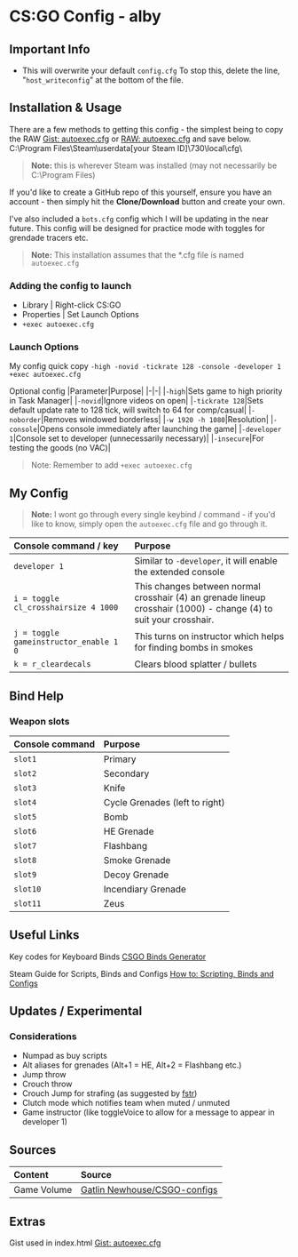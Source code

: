 

 <!-- What I need to add -- StackEdit to see how the README looks like -->
<!--  -->
 <!-- Screenshot/gif for "Easy method for finding this data" -->
 <!-- Contents table for README -->


# CS:GO Config - alby
<!-- Add issues etc. -->

## Important Info
- This will overwrite your default ```config.cfg```
To stop this, delete the line, "```host_writeconfig```" at the bottom of the file.

## Installation & Usage
There are a few methods to getting this config - the simplest being to copy the RAW
[Gist: autoexec.cfg] or [RAW: autoexec.cfg]
and save below.
C:\Program Files\Steam\userdata[your Steam ID]\730\local\cfg\
>**Note:** this is wherever Steam was installed (may not necessarily be C:\Program Files)

If you'd like to create a GitHub repo of this yourself, ensure you have an account - then simply hit the **Clone/Download** button and create your own.

I've also included a ```bots.cfg``` config which I will be updating in the near future.
This config will be designed for practice mode with toggles for grendade tracers etc.

>**Note:** This installation assumes that the *.cfg file is named ```autoexec.cfg```

### Adding the config to launch
- Library | Right-click CS:GO
- Properties | Set Launch Options
- ```+exec autoexec.cfg```


### Launch Options
My config quick copy
```-high -novid -tickrate 128 -console -developer 1 +exec autoexec.cfg```

Optional config
|Parameter|Purpose|
|-|-|
|```-high```|Sets game to high priority in Task Manager|
|```-novid```|Ignore videos on open|
|```-tickrate 128```|Sets default update rate to 128 tick, will switch to 64 for comp/casual|
|```-noborder```|Removes windowed borderless|
|```-w 1920 -h 1080```|Resolution|
|```-console```|Opens console immediately after launching the game|
|```-developer 1```|Console set to developer (unnecessarily necessary)|
|```-insecure```|For testing the goods (no VAC)|
>Note: Remember to add ```+exec autoexec.cfg```

## My Config
>**Note:**  I wont go through every single keybind / command - if you'd like to know, simply open the ```autoexec.cfg``` file and go through it.

|Console command / key| Purpose|
|:-|:-|
|```developer 1```|Similar to ```-developer```, it will enable the extended console|
|```i = toggle cl_crosshairsize 4 1000```|This changes between normal crosshair (4) an grenade lineup crosshair (1000) - change (4) to suit your crosshair.|
|```j = toggle gameinstructor_enable 1 0```|This turns on instructor which helps for finding bombs in smokes|
|```k = r_cleardecals```|Clears blood splatter / bullets|


## Bind Help
### Weapon slots
|Console command|Purpose|
|:-|:-|
|```slot1```|Primary|
|```slot2```|Secondary|
|```slot3```|Knife|
|```slot4```|Cycle Grenades (left to right)|
|```slot5```|Bomb|
|```slot6```|HE Grenade|
|```slot7```|Flashbang|
|```slot8```|Smoke Grenade|
|```slot9```|Decoy Grenade|
|```slot10```| Incendiary Grenade|
|```slot11```| Zeus|

<!--
### Ninja / Bomb Finder
```bind "key" "toggle gameinstructor_enable"```
```bindtoggle "key" "gameinstructor_enable 0 1"```
-->

## Useful Links
Key codes for Keyboard Binds
[CSGO Binds Generator](http://csgobindsgenerator.com/)

Steam Guide for Scripts, Binds and Configs
[How to: Scripting, Binds and Configs](https://steamcommunity.com/sharedfiles/filedetails/?id=314801693)

## Updates / Experimental
### Considerations
- Numpad as buy scripts
- Alt aliases for grenades (Alt+1 = HE, Alt+2 = Flashbang etc.)
- Jump throw
- Crouch throw
- Crouch Jump for strafing (as suggested by [fstr])
- Clutch mode which notifies team when muted / unmuted
- Game instructor (like toggleVoice to allow for a message to appear in developer 1)

## Sources
|Content|Source|
|:-|:-|
|Game Volume|[Gatlin Newhouse/CSGO-configs][]|

## Extras
Gist used in index.html
[Gist: autoexec.cfg](https://gist.github.com/albyp/1045efe61a192de993962a7a4c62680e#file-autoexec-cfg)

<!-- Links -->
[Gatlin Newhouse/CSGO-configs]: https://github.com/gatlinnewhouse/CSGO-configs/
[Gist: autoexec.cfg]: https://gist.github.com/albyp/1045efe61a192de993962a7a4c62680e#file-autoexec-cfg
[RAW: autoexec.cfg]: https://raw.githubusercontent.com/albyp/cs-conf/master/autoexec.cfg


<!-- Steam Accounts -->
[fstr]: http://steamcommunity.com/profiles/76561198104710099
